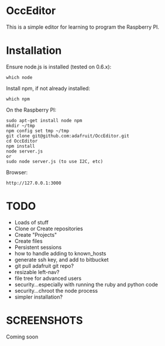 OccEditor
================
This is a simple editor for learning to program the Raspberry PI.

Installation
============

Ensure node.js is installed (tested on 0.6.x):

    which node

Install npm, if not already installed:

    which npm

On the Raspberry PI:

    sudo apt-get install node npm
    mkdir ~/tmp
    npm config set tmp ~/tmp
    git clone git@github.com:adafruit/OccEditor.git
    cd OccEditor
    npm install
    node server.js
    or
    sudo node server.js (to use I2C, etc)

Browser:

    http://127.0.0.1:3000

TODO
====
- Loads of stuff
- Clone or Create repositories
- Create "Projects"
- Create files
- Persistent sessions
- how to handle adding to known_hosts
- generate ssh key, and add to bitbucket
- git pull adafruit git repo?
- resizable left-nav?
- file tree for advanced users
- security...especially with running the ruby and python code
- security...chroot the node process
- simpler installation?


SCREENSHOTS
===========
Coming soon